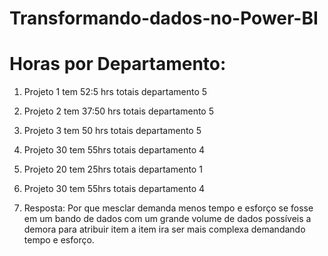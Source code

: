 # Transformando-dados-no-Power-BI

# Horas por Departamento:
1. Projeto 1 tem 52:5 hrs totais     departamento 5
2. Projeto 2 tem 37:50 hrs totais    departamento 5
3. Projeto 3 tem 50 hrs totais       departamento 5
4. Projeto 30 tem 55hrs totais       departamento 4
5. Projeto 20 tem 25hrs totais       departamento 1
6. Projeto 30 tem 55hrs totais       departamento 4

14. Resposta: Por que mesclar demanda menos tempo e esforço se fosse em um bando de dados com um grande volume de dados possíveis a demora para atribuir item a item ira ser mais complexa demandando tempo e esforço.
